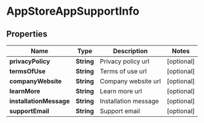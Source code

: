 
# AppStoreAppSupportInfo

## Properties
Name | Type | Description | Notes
------------ | ------------- | ------------- | -------------
**privacyPolicy** | **String** | Privacy policy url |  [optional]
**termsOfUse** | **String** | Terms of use url |  [optional]
**companyWebsite** | **String** | Company website url |  [optional]
**learnMore** | **String** | Learn more url |  [optional]
**installationMessage** | **String** | Installation message |  [optional]
**supportEmail** | **String** | Support email |  [optional]



